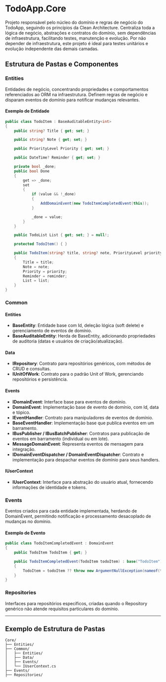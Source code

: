﻿# TodoApp.Core

Projeto responsável pelo núcleo do domínio e regras de negócio do TodoApp, seguindo os princípios da Clean Architecture.
Centraliza toda a lógica de negócio, abstrações e contratos do domínio, sem dependências de infraestrutura, facilitando testes, manutenção e evolução.
Por não depender de infraestrutura, este projeto é ideal para testes unitários e evolução independente das demais camadas.

## Estrutura de Pastas e Componentes

### Entities
Entidades de negócio, concentrando propriedades e comportamentos referenciados ao ORM na infraestrutura.
Definem regras de negócio e disparam eventos de domínio para notificar mudanças relevantes.

#### Exemplo de Entidade
```csharp   
public class TodoItem : BaseAuditableEntity<int>
{
    public string? Title { get; set; }

    public string? Note { get; set; }

    public PriorityLevel Priority { get; set; }

    public DateTime? Reminder { get; set; }

    private bool _done;
    public bool Done
    {
        get => _done;
        set
        {
            if (value && !_done)
            {
                AddDomainEvent(new TodoItemCompletedEvent(this));
            }

            _done = value;
        }
    }

    public TodoList List { get; set; } = null!;

    protected TodoItem() { }

    public TodoItem(string? title, string? note, PriorityLevel priority, DateTime? reminder, TodoList? list)
    {
        Title = title;
        Note = note;
        Priority = priority;
        Reminder = reminder;
        List = list;
    }
}
```

### Common

#### Entities
- **BaseEntity<TKey>**: Entidade base com Id, deleção lógica (soft delete) e gerenciamento de eventos de domínio.
- **BaseAuditableEntity<TKey>**: Herda de BaseEntity, adicionando propriedades de auditoria (datas e usuários de criação/atualização).

#### Data
- **IRepository<T>**: Contrato para repositórios genéricos, com métodos de CRUD e consultas.
- **IUnitOfWork**: Contrato para o padrão Unit of Work, gerenciando repositórios e persistência.

#### Events
- **IDomainEvent**: Interface base para eventos de domínio.
- **DomainEvent**: Implementação base de evento de domínio, com Id, data e tópico.
- **IEventHandler<TEvent>**: Contrato para manipuladores de eventos de domínio.
- **BaseEventHandler<TDomainEvent>**: Implementação base que publica eventos em um barramento.
- **IBusPublisher / IBusBatchPublisher**: Contratos para publicação de eventos em barramento (individual ou em lote).
- **MessageDomainEvent**: Representa eventos de mensagem para integração.
- **IDomainEventDispatcher / DomainEventDispatcher**: Contrato e implementação para despachar eventos de domínio para seus handlers.

#### IUserContext
- **IUserContext**: Interface para abstração do usuário atual, fornecendo informações de identidade e tokens.

### Events
Eventos criados para cada entidade implementada, herdando de DomainEvent, permitindo notificação e processamento desacoplado de mudanças no domínio.

#### Exemplo de Evento
```csharp
public class TodoItemCompletedEvent : DomainEvent
{
    public TodoItem TodoItem { get; }

    public TodoItemCompletedEvent(TodoItem todoItem) : base("TodoItem")
    {
        TodoItem = todoItem ?? throw new ArgumentNullException(nameof(todoItem), "Todo item cannot be null");
    }
} 
```

### Repositories
Interfaces para repositórios específicos, criadas quando o Repository<T> genérico não atende requisitos particulares do domínio.

---

## Exemplo de Estrutura de Pastas
```
Core/
├── Entities/
├── Common/
│   ├── Entities/
│   ├── Data/
│   ├── Events/
│   └── IUserContext.cs
├── Events/
├── Repositories/
```

